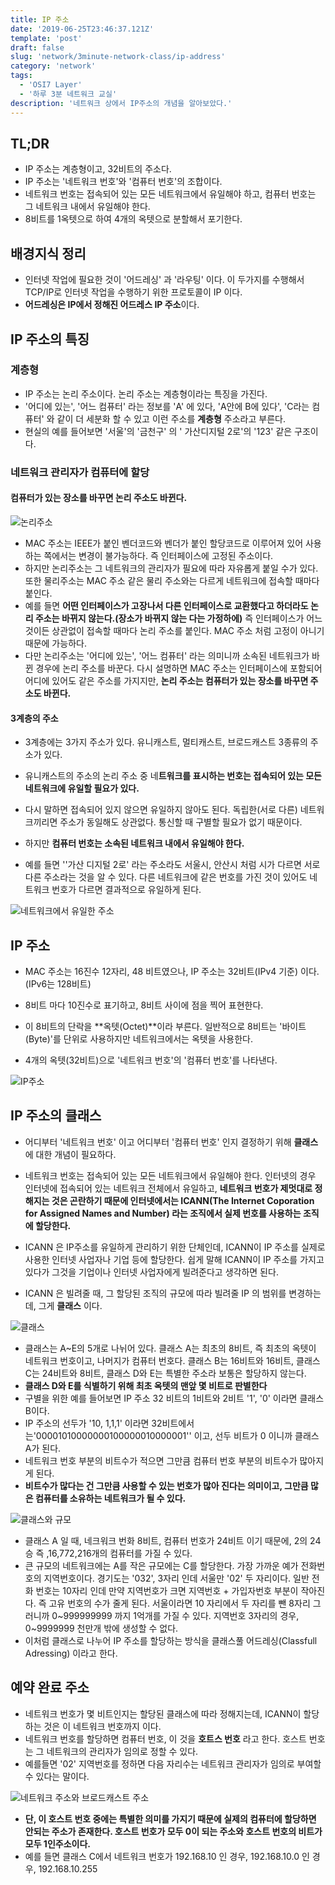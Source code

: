 ```yaml
---
title: IP 주소
date: '2019-06-25T23:46:37.121Z'
template: 'post'
draft: false
slug: 'network/3minute-network-class/ip-address'
category: 'network'
tags:
  - 'OSI7 Layer'
  - '하루 3분 네트워크 교실'
description: '네트워크 상에서 IP주소의 개념을 알아보았다.'
---
```


## TL;DR

- IP 주소는 계층형이고, 32비트의 주소다.
- IP 주소는 '네트워크 번호'와 '컴퓨터 번호'의 조합이다.
- 네트워크 번호는 접속되어 있는 모든 네트워크에서 유일해야 하고, 컴퓨터 번호는 그 네트워크 내에서 유일해야 한다.
- 8비트를 1옥텟으로 하여 4개의 옥텟으로 분할해서 포기한다.

## 배경지식 정리

- 인터넷 작업에 필요한 것이 '어드레싱' 과 '라우팅' 이다. 이 두가지를 수행해서 TCP/IP로 인터넷 작업을 수행하기 위한 프로토콜이 IP 이다.
- **어드레싱은 IP에서 정해진 어드레스 IP 주소**이다.

## IP 주소의 특징

### 계층형

- IP 주소는 논리 주소이다. 논리 주소는 계층형이라는 특징을 가진다. 
- '어디에 있는', '어느 컴퓨터' 라는 정보를 'A' 에 있다, 'A안에 B에 있다', 'C라는 컴퓨터' 와 같이 더 세분화 할 수 있고 이런 주소를 **계층형** 주소라고 부른다.
- 현실의 예를 들어보면 '서울'의 '금천구' 의 ' 가산디지털 2로'의 '123' 같은 구조이다. 

### 네트워크 관리자가 컴퓨터에 할당

#### 컴퓨터가 있는 장소를 바꾸면 논리 주소도 바뀐다.

![논리주소](assets/image-20190625193733640.png)

- MAC 주소는 IEEE가 붙인 벤더코드와 벤더가 붙인 할당코드로 이루어져 있어 사용하는 쪽에서는 변경이 불가능하다. 즉 인터페이스에 고정된 주소이다.
- 하지만 논리주소는 그 네트워크의 관리자가 필요에 따라 자유롭게 붙일 수가 있다. 또한 물리주소는 MAC 주소 같은 물리 주소와는 다르게 네트워크에 접속할 때마다 붙인다.
- 예를 들면 **어떤 인터페이스가 고장나서 다른 인터페이스로 교환했다고 하더라도 논리 주소는 바뀌지 않는다.(장소가 바뀌지 않는 다는 가정하에)** 즉 인터페이스가 어느 것이든 상관없이 접속할 때마다 논리 주소를 붙인다.  MAC 주소 처럼 고정이 아니기 때문에 가능하다.
- 다만 논리주소는 '어디에 있는', '어느 컴퓨터' 라는 의미니까 소속된 네트워크가 바뀐 경우에 논리 주소를 바꾼다. 다시 설명하면 MAC 주소는 인터페이스에 포함되어 어디에 있어도 같은 주소를 가지지만, **논리 주소는 컴퓨터가 있는 장소를 바꾸면 주소도 바뀐다.**

#### 3계층의 주소 

- 3계층에는 3가지 주소가 있다. 유니캐스트, 멀티캐스트, 브로드캐스트 3종류의 주소가 있다.
- 유니캐스트의 주소의 논리 주소 중 네**트워크를 표시하는 번호는 접속되어 있는 모든 네트워크에 유일할 필요가 있다.**

- 다시 말하면 접속되어 있지 않으면 유일하지 않아도 된다. 독립한(서로 다른) 네트워크끼리면 주소가 동일해도 상관없다. 통신할 때 구별할 필요가 없기 때문이다. 
- 하지만 **컴퓨터 번호는 소속된 네트워크 내에서 유일해야 한다.** 
- 예를 들면 ''가산 디지털 2로' 라는 주소라도 서울시, 안산시 처럼 시가 다르면 서로 다른 주소라는 것을 알 수 있다. 다른 네트워크에 같은 번호를 가진 것이 있어도 네트워크 번호가 다르면 결과적으로 유일하게 된다.

![네트워크에서 유일한 주소](assets/image-20190625194121600.png)

## IP 주소

- MAC 주소는 16진수 12자리, 48 비트였으나, IP 주소는 32비트(IPv4 기준) 이다. (IPv6는 128비트)
- 8비트 마다 10진수로 표기하고, 8비트 사이에 점을 찍어 표현한다.
- 이 8비트의 단락을 **옥텟(Octet)**이라 부른다. 일반적으로 8비트는 '바이트(Byte)'를 단위로 사용하지만 네트워크에서는 옥텟을 사용한다.

- 4개의 옥텟(32비트)으로 '네트워크 번호'의 '컴퓨터 번호'를 나타낸다. 

![IP주소](assets/image-20190625194620414.png)

## IP 주소의 클래스

- 어디부터 '네트워크 번호' 이고  어디부터 '컴퓨터 번호' 인지 결정하기 위해 **클래스**에 대한 개념이 필요하다.
- 네트워크 번호는 접속되어 있는 모든 네트워크에서 유일해야 한다. 인터넷의 경우 인터넷에 접속되어 있는 네트워크 전체에서 유일하고, **네트워크 번호가 제멋대로 정해지는 것은 곤란하기 때문에 인터넷에서는 ICANN(The Internet Coporation for Assigned Names and Number) 라는 조직에서 실제 번호를 사용하는 조직에 할당한다.** 

- ICANN 은 IP주소를 유일하게 관리하기 위한 단체인데, ICANN이 IP 주소를 실제로 사용한 인터넷 사업자나 기업 등에 할당한다. 쉽게 말해 ICANN이 IP 주소를 가지고 있다가 그것을 기업이나 인터넷 사업자에게 빌려준다고 생각하면 된다.
- ICANN 은 빌려줄 때, 그 할당된 조직의 규모에 따라 빌려줄 IP 의 범위를 변경하는데, 그게 **클래스** 이다.

![클래스](assets/image-20190625195808831.png)

- 클래스는 A~E의 5개로 나뉘어 있다. 클래스 A는 최초의 8비트, 즉 최초의 옥텟이 네트워크 번호이고, 나머지가 컴퓨터 번호다. 클래스 B는 16비트와 16비트, 클래스 C는 24비트와 8비트, 클래스 D와 E는 특별한 주소라 보통은 할당하지 않는다. 
- **클래스 D와 E를 식별하기 위해 최초 옥텟의 맨앞 몇 비트로 판별한다** 
- 구별을 위한 예를 들어보면 IP 주소 32 비트의 1비트와 2비트 '1', '0' 이라면 클래스 B이다.
- IP 주소의 선두가 '10, 1,1,1' 이라면 32비트에서는'00001010000000100000010000001'' 이고, 선두 비트가 0 이니까 클래스 A가 된다. 
- 네트워크 번호 부분의 비트수가 적으면 그만큼 컴퓨터 번호 부분의 비트수가 많아지게 된다.
- **비트수가 많다는 건 그만큼 사용할 수 있는 번호가 많아 진다는 의미이고, 그만큼 많은 컴퓨터를 소유하는 네트워크가 될 수 있다.**

![클래스와 규모](assets/image-20190625200700225.png)

- 클래스 A 일 때, 네크워크 번화 8비트, 컴퓨터 번호가 24비트 이기 때문에, 2의 24승 즉 ,16,772,216개의 컴퓨터를 가질 수 있다.
- 큰 규모의 네트워크에는 A를 작은 규모에는 C를 할당한다. 가장 가까운 예가 전화번호의 지역번호이다. 경기도는 '032', 3자리 인데 서울만 '02' 두 자리이다. 일반 전화 번호는 10자리 인데 만약 지역번호가 크면 지역번호 + 가입자번호 부분이 작아진다. 즉 고유 번호의 수가 줄게 된다. 서울이라면 10 자리에서 두 자리를 뺀 8자리 그러니까 0~999999999 까지 1억개를 가질 수 있다. 지역번호 3자리의 경우, 0~9999999 천만개 밖에 생성할 수 없다.
- 이처럼 클래스로 나누어 IP 주소를 할당하는 방식을  클래스풀 어드레싱(Classfull Adressing) 이라고 한다. 

## 예약 완료 주소 

- 네트워크 번호가 몇 비트인지는 할당된 클래스에 따라 정해지는데, ICANN이 할당하는 것은 이 네트워크 번호까지 이다. 
- 네트워크 번호를 할당하면 컴퓨터 번호, 이 것을 **호트스 번호** 라고 한다. 호스트 번호는 그 네트워크의 관리자가 임의로 정할 수 있다.
- 예를들면 '02' 지역번호를 정하면 다음 자리수는 네트워크 관리자가 임의로 부여할 수 있다는 말이다.

![네트워크 주소와 브로드캐스트 주소](assets/image-20190625201559347.png) 

- **단, 이 호스트 번호 중에는 특별한 의미를 가지기 때문에 실제의 컴퓨터에 할당하면 안되는 주소가 존재한다. 호스트 번호가 모두 0이 되는 주소와 호스트 번호의 비트가 모두 1인주소이다.**
- 예를 들면 클래스 C에서 네트워크 번호가 192.168.10 인 경우, 192.168.10.0 인 경우, 192.168.10.255